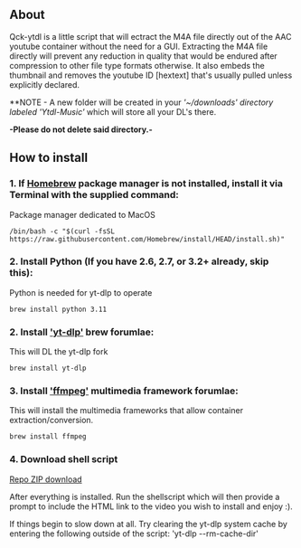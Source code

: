 ## About

Qck-ytdl is a little script that will ectract the M4A file directly out of the AAC youtube container without the need for a GUI. Extracting the M4A file directly will prevent any reduction in quality that would be endured after compression to other file type formats otherwise. It also embeds the thumbnail and removes the youtube ID [hextext] that's usually pulled unless explicitly declared. 

**NOTE - A new folder will be created in your *'~/downloads' directory labeled 'Ytdl-Music'* which will store all your DL's there. 

****-Please do not delete said directory.-**** 



## How to install

### 1. If [Homebrew](https://brew.sh/) package manager is not installed, install it via Terminal with the supplied command: 
Package manager dedicated to MacOS

`/bin/bash -c "$(curl -fsSL https://raw.githubusercontent.com/Homebrew/install/HEAD/install.sh)"`


### 2. Install Python (If you have 2.6, 2.7, or 3.2+ already, skip this):
Python is needed for yt-dlp to operate

`brew install python 3.11`



### 2. Install ['yt-dlp'](https://github.com/yt-dlp/yt-dlp) brew forumlae:
This will DL the yt-dlp fork

`brew install yt-dlp`


### 3. Install ['ffmpeg'](https://ffmpeg.org/) multimedia framework forumlae:
This will install the multimedia frameworks that allow container extraction/conversion.

`brew install ffmpeg`


### 4. Download shell script
[Repo ZIP download](https://github.com/arg-mp3/qck-ytdl/archive/refs/heads/main.zip)


After everything is installed. Run the shellscript which will then provide a prompt to include the HTML link to the video you wish to install and enjoy :). 


If things begin to slow down at all. Try clearing the yt-dlp system cache by entering the following outside of the script: 'yt-dlp --rm-cache-dir'
